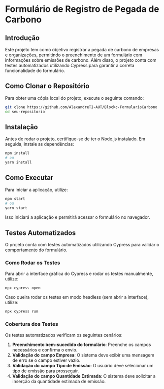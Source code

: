 # Formulário de Registro de Pegada de Carbono

## Introdução
Este projeto tem como objetivo registrar a pegada de carbono de empresas e organizações, permitindo o preenchimento de um formulário com informações sobre emissões de carbono. Além disso, o projeto conta com testes automatizados utilizando Cypress para garantir a correta funcionalidade do formulário.

## Como Clonar o Repositório
Para obter uma cópia local do projeto, execute o seguinte comando:

```sh
git clone https://github.com/AlexandreTI-AUT/Blockc-FormularioCarbono
cd seu-repositorio
```

## Instalação
Antes de rodar o projeto, certifique-se de ter o Node.js instalado. Em seguida, instale as dependências:

```sh
npm install
# ou
yarn install
```

## Como Executar
Para iniciar a aplicação, utilize:

```sh
npm start
# ou
yarn start
```

Isso iniciará a aplicação e permitirá acessar o formulário no navegador.

## Testes Automatizados
O projeto conta com testes automatizados utilizando Cypress para validar o comportamento do formulário.

### Como Rodar os Testes
Para abrir a interface gráfica do Cypress e rodar os testes manualmente, utilize:

```sh
npx cypress open
```

Caso queira rodar os testes em modo headless (sem abrir a interface), utilize:

```sh
npx cypress run
```

### Cobertura dos Testes
Os testes automatizados verificam os seguintes cenários:

1. **Preenchimento bem-sucedido do formulário**: Preenche os campos necessários e confirma o envio.
2. **Validação do campo Empresa**: O sistema deve exibir uma mensagem de erro se o campo estiver vazio.
3. **Validação do campo Tipo de Emissão**: O usuário deve selecionar um tipo de emissão para prosseguir.
4. **Validação do campo Quantidade Estimada**: O sistema deve solicitar a inserção da quantidade estimada de emissão.


